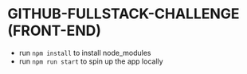 # GITHUB-FULLSTACK-CHALLENGE (FRONT-END)

- run `npm install` to install node_modules
- run `npm run start` to spin up the app locally
